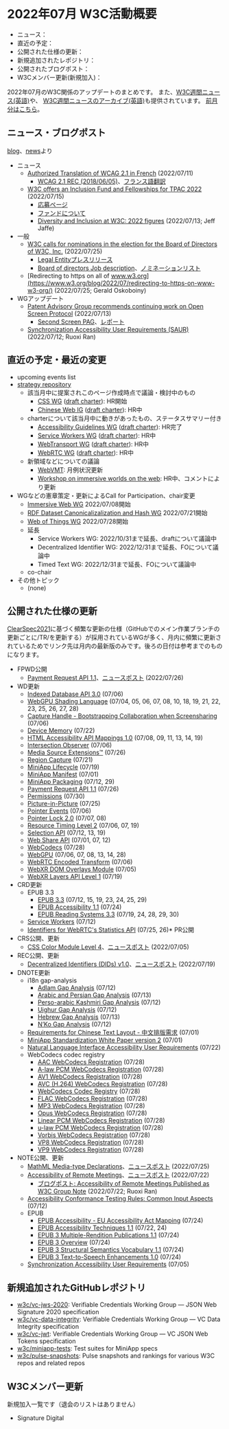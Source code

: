 # 2022年07月 W3C活動概要

- ニュース：
- 直近の予定：
- 公開された仕様の更新：
- 新規追加されたレポジトリ：
- 公開されたブログポスト：
- W3Cメンバー更新(新規加入)：

2022年07月のW3C関係のアップデートのまとめです。
また、[W3C週間ニュース(英語)](https://www.w3.org/News/Public/)や、
[W3C週間ニュースのアーカイブ(英語)](https://lists.w3.org/Archives/Public/w3c-announce/2022JulSep/subject.html)も提供されています。
[前月分はこちら](202206.md)。

## ニュース・ブログポスト

[blog](https://www.w3.org/blog/)、[news](https://www.w3.org/blog/news/)より

* ニュース
  * [Authorized Translation of WCAG 2.1 in French](https://www.w3.org/blog/news/archives/9607) (2022/07/11)
    * [WCAG 2.1 REC (2018/06/05)](https://www.w3.org/TR/2018/REC-WCAG21-20180605/)、[フランス語翻訳](https://www.w3.org/Translations/WCAG21-fr/)
  * [W3C offers an Inclusion Fund and Fellowships for TPAC 2022](https://www.w3.org/blog/news/archives/9613) (2022/07/15)
    * [応募ページ](https://gzobeteisdd.typeform.com/to/NuqcYrI3)
    * [ファンドについて](https://www.w3.org/2022/09/TPAC/registration.html#inclusion-fund)
    * [Diversity and Inclusion at W3C: 2022 figures](https://www.w3.org/blog/2022/07/diversity-and-inclusion-at-w3c-2022-figures/) (2022/07/13; Jeff Jaffe)
* 一般
  * [W3C calls for nominations in the election for the Board of Directors of W3C, Inc.](https://www.w3.org/blog/news/archives/9631) (2022/07/25)
    * [Legal Entityプレスリリース](https://www.w3.org/2022/06/pressrelease-w3c-le.html.en)
    * [Board of directors Job description](https://www.w3.org/2022/07/w3c-board-of-directors-job-description)、[ノミネーションリスト](https://www.w3.org/2022/08/bod-nominations)
  * [Redirecting to https on all of www.w3.org](https://www.w3.org/blog/2022/07/redirecting-to-https-on-www-w3-org/) (2022/07/25; Gerald Oskoboiny)
* WGアップデート
  * [Patent Advisory Group recommends continuing work on Open Screen Protocol](https://www.w3.org/blog/news/archives/9610) (2022/07/13)
    * [Second Screen PAG](https://www.w3.org/2021/08/secondscreen-pag/)、[レポート](https://www.w3.org/2021/08/secondscreen-pag/report)
  * [Synchronization Accessibility User Requirements (SAUR)](https://www.w3.org/blog/2022/07/synchronization-accessibility-user-requirements-saur/) (2022/07/12; Ruoxi Ran)

## 直近の予定・最近の変更

* upcoming events list
* [strategy repository](https://github.com/w3c/strategy/issues)
  * 該当月中に提案されこのページ作成時点で議論・検討中のもの
    * [CSS WG](https://github.com/w3c/strategy/issues/338) ([draft charter](https://w3c.github.io/charter-drafts/2022/css-2022.html)): HR開始
    * [Chinese Web IG](https://github.com/w3c/strategy/issues/336) ([draft charter](https://w3c.github.io/chinese-ig-charter/charter-2022.html)): HR中
  * charterについて該当月中に動きがあったもの、ステータスサマリー付き
    * [Accessibility Guidelines WG](https://github.com/w3c/strategy/issues/332) ([draft charter](https://www.w3.org/2022/06/draft-ag-charter)): HR完了
    * [Service Workers WG](https://github.com/w3c/strategy/issues/334) ([draft charter](https://w3c.github.io/charter-drafts/sw-2022.html)): HR中
    * [WebTransport WG](https://github.com/w3c/strategy/issues/333) ([draft charter](https://w3c.github.io/charter-drafts/wt-2022.html)): HR中
    * [WebRTC WG](https://github.com/w3c/strategy/issues/331) ([draft charter](http://w3c.github.io/webrtc-charter/webrtc-charter.html)): HR中
  * 新領域などについての議論
    * [WebVMT](https://github.com/w3c/strategy/issues/113): 月例状況更新
    * [Workshop on immersive worlds on the web](https://github.com/w3c/strategy/issues/324): HR中、コメントにより更新
* WGなどの憲章策定・更新によるCall for Participation、chair変更
  * [Immersive Web WG](https://www.w3.org/2022/07/immersive-web-wg-charter.html) 2022/07/08開始
  * [RDF Dataset Canonicalizalization and Hash WG](https://www.w3.org/2022/07/rch-wg-charter/) 2022/07/21開始
  * [Web of Things WG](https://www.w3.org/2022/07/wot-wg-2022.html) 2022/07/28開始
  * 延長
    * Service Workers WG: 2022/10/31まで延長、draftについて議論中
    * Decentralized Identifier WG: 2022/12/31まで延長、FOについて議論中
    * Timed Text WG: 2022/12/31まで延長、FOについて議論中
  * co-chair
* その他トピック
  * (none)

## 公開された仕様の更新

[ClearSpec2021](https://github.com/w3c/tr-pages/blob/main/clearspec2021.md)に基づく頻繁な更新の仕様（GitHubでのメイン作業ブランチの更新ごとに/TR/を更新する）が採用されているWGが多く、月内に頻繁に更新されているためでリンク先は月内の最新版のみです。後ろの日付は参考までのものになります。

* FPWD公開
  * [Payment Request API 1.1](https://www.w3.org/TR/2022/WD-payment-request-1.1-20220726/)、[ニュースポスト](https://www.w3.org/blog/news/archives/9644) (2022/07/26)
* WD更新
   * [Indexed Database API 3.0](https://www.w3.org/TR/2022/WD-IndexedDB-3-20220706/) (07/06)
   * [WebGPU Shading Language](https://www.w3.org/TR/2022/WD-WGSL-20220728/) (07/04, 05, 06, 07, 08, 10, 18, 19, 21, 22, 23, 25, 26, 27, 28)
   * [Capture Handle - Bootstrapping Collaboration when Screensharing](https://www.w3.org/TR/2022/WD-capture-handle-identity-20220706/) (07/06)
   * [Device Memory](https://www.w3.org/TR/2022/WD-device-memory-1-20220722/) (07/22)
   * [HTML Accessibility API Mappings 1.0](https://www.w3.org/TR/2022/WD-html-aam-1.0-20220719/) (07/08, 09, 11, 13, 14, 19)
   * [Intersection Observer](https://www.w3.org/TR/2022/WD-intersection-observer-20220706/) (07/06)
   * [Media Source Extensions™](https://www.w3.org/TR/2022/WD-media-source-2-20220726/) (07/26)
   * [Region Capture](https://www.w3.org/TR/2022/WD-mediacapture-region-20220721/) (07/21)
   * [MiniApp Lifecycle](https://www.w3.org/TR/2022/WD-miniapp-lifecycle-20220719/) (07/19)
   * [MiniApp Manifest](https://www.w3.org/TR/2022/WD-miniapp-manifest-20220701/) (07/01)
   * [MiniApp Packaging](https://www.w3.org/TR/2022/WD-miniapp-packaging-20220729/) (07/12, 29)
   * [Payment Request API 1.1](https://www.w3.org/TR/2022/WD-payment-request-1.1-20220726/) (07/26)
   * [Permissions](https://www.w3.org/TR/2022/WD-permissions-20220730/) (07/30)
   * [Picture-in-Picture](https://www.w3.org/TR/2022/WD-picture-in-picture-20220725/) (07/25)
   * [Pointer Events](https://www.w3.org/TR/2022/WD-pointerevents3-20220706/) (07/06)
   * [Pointer Lock 2.0](https://www.w3.org/TR/2022/WD-pointerlock-2-20220708/) (07/07, 08)
   * [Resource Timing Level 2](https://www.w3.org/TR/2022/WD-resource-timing-2-20220719/) (07/06, 07, 19)
   * [Selection API](https://www.w3.org/TR/2022/WD-selection-api-20220719/) (07/12, 13, 19)
   * [Web Share API](https://www.w3.org/TR/2022/WD-web-share-20220712/) (07/01, 07, 12)
   * [WebCodecs](https://www.w3.org/TR/2022/WD-webcodecs-20220728/) (07/28)
   * [WebGPU](https://www.w3.org/TR/2022/WD-webgpu-20220728/) (07/06, 07, 08, 13, 14, 28)
   * [WebRTC Encoded Transform](https://www.w3.org/TR/2022/WD-webrtc-encoded-transform-20220706/) (07/06)
   * [WebXR DOM Overlays Module](https://www.w3.org/TR/2022/WD-webxr-dom-overlays-1-20220705/) (07/05)
   * [WebXR Layers API Level 1](https://www.w3.org/TR/2022/WD-webxrlayers-1-20220719/) (07/19)
* CRD更新
  * EPUB 3.3
    * [EPUB 3.3](https://www.w3.org/TR/2022/CRD-epub-33-20220729/) (07/12, 15, 19, 23, 24, 25, 29)
    * [EPUB Accessibility 1.1](https://www.w3.org/TR/2022/CRD-epub-a11y-11-20220724/) (07/24)
    * [EPUB Reading Systems 3.3](https://www.w3.org/TR/2022/CRD-epub-rs-33-20220730/) (07/19, 24, 28, 29, 30)
  * [Service Workers](https://www.w3.org/TR/2022/CRD-service-workers-20220712/) (07/12)
  * [Identifiers for WebRTC's Statistics API](https://www.w3.org/TR/2022/CRD-webrtc-stats-20220726/) (07/25, 26)* PR公開
* CRS公開、更新
  * [CSS Color Module Level 4](https://www.w3.org/TR/2022/CR-css-color-4-20220705/)、[ニュースポスト](https://www.w3.org/blog/news/archives/9603) (2022/07/05)
* REC公開、更新
  * [Decentralized Identifiers (DIDs) v1.0](https://www.w3.org/TR/2022/REC-did-core-20220719/)、[ニュースポスト](https://www.w3.org/blog/news/archives/9618) (2022/07/19)
* DNOTE更新
  * i18n gap-analysis
    * [Adlam Gap Analysis](https://www.w3.org/TR/2022/DNOTE-adlm-gap-20220712/) (07/12)
    * [Arabic and Persian Gap Analysis](https://www.w3.org/TR/2022/DNOTE-alreq-gap-20220713/) (07/13)
    * [Perso-arabic Kashmiri Gap Analysis](https://www.w3.org/TR/2022/DNOTE-arab-ks-gap-20220712/) (07/12)
    * [Uighur Gap Analysis](https://www.w3.org/TR/2022/DNOTE-arab-ug-gap-20220712/) (07/12)
    * [Hebrew Gap Analysis](https://www.w3.org/TR/2022/DNOTE-hebr-gap-20220713/) (07/13)
    * [N’Ko Gap Analysis](https://www.w3.org/TR/2022/DNOTE-nkoo-gap-20220712/) (07/12)
  * [Requirements for Chinese Text Layout - 中文排版需求](https://www.w3.org/TR/2022/DNOTE-clreq-20220701/) (07/01)
  * [MiniApp Standardization White Paper version 2](https://www.w3.org/TR/2022/DNOTE-mini-app-white-paper-20220701/) (07/01)
  * [Natural Language Interface Accessibility User Requirements](https://www.w3.org/TR/2022/DNOTE-naur-20220722/) (07/22)
  * WebCodecs codec registry
    * [AAC WebCodecs Registration](https://www.w3.org/TR/2022/DNOTE-webcodecs-aac-codec-registration-20220728/) (07/28)
    * [A-law PCM WebCodecs Registration](https://www.w3.org/TR/2022/DNOTE-webcodecs-alaw-codec-registration-20220728/) (07/28)
    * [AV1 WebCodecs Registration](https://www.w3.org/TR/2022/DNOTE-webcodecs-av1-codec-registration-20220728/) (07/28)
    * [AVC (H.264) WebCodecs Registration](https://www.w3.org/TR/2022/DNOTE-webcodecs-avc-codec-registration-20220728/) (07/28)
    * [WebCodecs Codec Registry](https://www.w3.org/TR/2022/DNOTE-webcodecs-codec-registry-20220728/) (07/28)
    * [FLAC WebCodecs Registration](https://www.w3.org/TR/2022/DNOTE-webcodecs-flac-codec-registration-20220728/) (07/28)
    * [MP3 WebCodecs Registration](https://www.w3.org/TR/2022/DNOTE-webcodecs-mp3-codec-registration-20220728/) (07/28)
    * [Opus WebCodecs Registration](https://www.w3.org/TR/2022/DNOTE-webcodecs-opus-codec-registration-20220728/) (07/28)
    * [Linear PCM WebCodecs Registration](https://www.w3.org/TR/2022/DNOTE-webcodecs-pcm-codec-registration-20220728/) (07/28)
    * [u-law PCM WebCodecs Registration](https://www.w3.org/TR/2022/DNOTE-webcodecs-ulaw-codec-registration-20220728/) (07/28)
    * [Vorbis WebCodecs Registration](https://www.w3.org/TR/2022/DNOTE-webcodecs-vorbis-codec-registration-20220728/) (07/28)
    * [VP8 WebCodecs Registration](https://www.w3.org/TR/2022/DNOTE-webcodecs-vp8-codec-registration-20220728/) (07/28)
    * [VP9 WebCodecs Registration](https://www.w3.org/TR/2022/DNOTE-webcodecs-vp9-codec-registration-20220728/) (07/28)
* NOTE公開、更新
  * [MathML Media-type Declarations](https://www.w3.org/TR/2022/NOTE-mathml-media-types-20220721/)、[ニュースポスト](https://www.w3.org/blog/news/archives/9629) (2022/07/25)
  * [Accessibility of Remote Meetings](https://www.w3.org/TR/2022/NOTE-remote-meetings-20220722/)、[ニュースポスト](https://www.w3.org/blog/news/archives/9625) (2022/07/22)
    * [ブログポスト: Accessibility of Remote Meetings Published as W3C Group Note](https://www.w3.org/blog/2022/07/accessibility-of-remote-meetings-published-as-w3c-group-note/) (2022/07/22; Ruoxi Ran)
  * [Accessibility Conformance Testing Rules: Common Input Aspects](https://www.w3.org/TR/2022/NOTE-act-rules-aspects-20220712/) (07/12)
  * EPUB
    * [EPUB Accessibility - EU Accessibility Act Mapping](https://www.w3.org/TR/2022/NOTE-epub-a11y-eaa-mapping-20220724/) (07/24)
    * [EPUB Accessibility Techniques 1.1](https://www.w3.org/TR/2022/NOTE-epub-a11y-tech-11-20220724/) (07/22, 24)
    * [EPUB 3 Multiple-Rendition Publications 1.1](https://www.w3.org/TR/2022/NOTE-epub-multi-rend-11-20220724/) (07/24)
    * [EPUB 3 Overview](https://www.w3.org/TR/2022/NOTE-epub-overview-33-20220724/) (07/24)
    * [EPUB 3 Structural Semantics Vocabulary 1.1](https://www.w3.org/TR/2022/NOTE-epub-ssv-11-20220724/) (07/24)
    * [EPUB 3 Text-to-Speech Enhancements 1.0](https://www.w3.org/TR/2022/NOTE-epub-tts-10-20220724/) (07/24)
  * [Synchronization Accessibility User Requirements](https://www.w3.org/TR/2022/NOTE-saur-20220705/) (07/05)

## 新規追加されたGitHubレポジトリ

* [w3c/vc-jws-2020](https://github.com/w3c/vc-jws-2020): Verifiable Credentials Working Group — JSON Web Signature 2020 specification
* [w3c/vc-data-integrity](https://github.com/w3c/vc-data-integrity): Verifiable Credentials Working Group — VC Data Integrity specification
* [w3c/vc-jwt](https://github.com/w3c/vc-jwt): Verifiable Credentials Working Group — VC JSON Web Tokens specification
* [w3c/miniapp-tests](https://github.com/w3c/miniapp-tests): Test suites for MiniApp specs
* [w3c/pulse-snapshots](https://github.com/w3c/pulse-snapshots): Pulse snapshots and rankings for various W3C repos and related repos

## W3Cメンバー更新

新規加入一覧です（退会のリストはありません）

* Signature Digital
